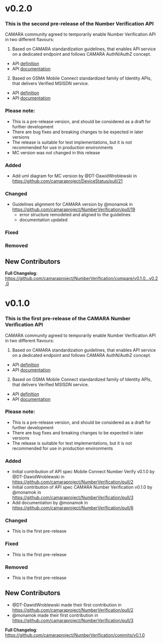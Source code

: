# v0.2.0
### This is the second pre-release of the Number Verification API
CAMARA community agreed to temporarily enable Number Verification API in two different flavours:

1. Based on CAMARA standardization guidelines, that enables API service on a dedicated endpoint and follows CAMARA AuthN/AuthZ concept.
- API [definition](./code/API_definitions/CAMARA/number_verification.yaml)
- API [documentation](./code/API_definitions/CAMARA/NUMBER_VERIFICATION_API.md)

2. Based on GSMA Mobile Connect standardized family of Identity APIs, that delivers Verified MSISDN service. 
- API [definition](./code/API_definitions/MobileConnect/numberVerify.yaml)
- API [documentation](./code/API_definitions/MobileConnect/MC_VERIFIED_MSISDN.md)

### Please note:
- This is a pre-release version, and should be considered as a draft for further development
- There are bug fixes and breaking changes to be expected in later versions
- The release is suitable for test implementations, but it is not recommended for use in production environments
- MC version was not changed in this release

### Added
* Add uml diagram for MC version by @DT-DawidWroblewski in https://github.com/camaraproject/DeviceStatus/pull/21

### Changed
* Guidelines alignment for CAMARA version by @monamok in https://github.com/camaraproject/NumberVerification/pull/19
  - error structure remodeled and aligned to the guidelines
  - documentation updated

### Fixed


### Removed


## New Contributors


**Full Changelog**: https://github.com/camaraproject/NumberVerification/compare/v0.1.0...v0.2.0

# v0.1.0
### This is the first pre-release of the CAMARA Number Verification API
CAMARA community agreed to temporarily enable Number Verification API in two different flavours:

1. Based on CAMARA standardization guidelines, that enables API service on a dedicated endpoint and follows CAMARA AuthN/AuthZ concept.
- API [definition](./code/API_definitions/CAMARA/number_verification.yaml)
- API [documentation](./code/API_definitions/CAMARA/NUMBER_VERIFICATION_API.md)

2. Based on GSMA Mobile Connect standardized family of Identity APIs, that delivers Verified MSISDN service. 
- API [definition](./code/API_definitions/MobileConnect/numberVerify.yaml)
- API [documentation](./code/API_definitions/MobileConnect/MC_VERIFIED_MSISDN.md)

### Please note:
- This is a pre-release version, and should be considered as a draft for further development
- There are bug fixes and breaking changes to be expected in later versions
- The release is suitable for test implementations, but it is not recommended for use in production environments

### Added
* Initial contribution of API spec Mobile Connect Number Verify v0.1.0 by @DT-DawidWroblewski in https://github.com/camaraproject/NumberVerification/pull/2
* Initial contribution of API spec CAMARA Number Verification v0.1.0 by @monamok in https://github.com/camaraproject/NumberVerification/pull/3
* Add documentation by @monamok in https://github.com/camaraproject/NumberVerification/pull/6

### Changed
* This is the first pre-release

### Fixed
* This is the first pre-release

### Removed
* This is the first pre-release

## New Contributors
* @DT-DawidWroblewski made their first contribution in https://github.com/camaraproject/NumberVerification/pull/2
* @monamok made their first contribution in https://github.com/camaraproject/NumberVerification/pull/3


**Full Changelog**: https://github.com/camaraproject/NumberVerification/commits/v0.1.0